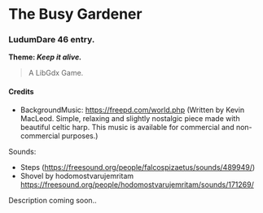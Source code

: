 
# The Busy Gardener

### LudumDare 46 entry.

**Theme: *Keep it alive.***

> A LibGdx Game.

#### Credits

* BackgroundMusic:
https://freepd.com/world.php (Written by Kevin MacLeod. Simple, relaxing and slightly nostalgic piece made with beautiful celtic harp. This music is available for commercial and non-commercial purposes.)

Sounds:
* Steps (https://freesound.org/people/falcospizaetus/sounds/489949/)
* Shovel by hodomostvarujemritam
https://freesound.org/people/hodomostvarujemritam/sounds/171269/

Description coming soon..
